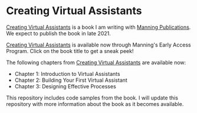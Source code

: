 # Creating Virtual Assistants

[Creating Virtual Assistants](https://www.manning.com/books/creating-virtual-assistants?utm_source=andrewrfreed&utm_medium=affiliate&utm_campaign=book_freed_creating_12_27_20&a_aid=andrewrfreed&a_bid=cc3c6977) is a book I am writing with [Manning Publications](https://www.manning.com/).  We expect to publish the book in late 2021.  

[Creating Virtual Assistants](https://www.manning.com/books/creating-virtual-assistants?utm_source=andrewrfreed&utm_medium=affiliate&utm_campaign=book_freed_creating_12_27_20&a_aid=andrewrfreed&a_bid=cc3c6977) is available now through Manning's Early Access Program.  Click on the book title to get a sneak peek!

The following chapters from [Creating Virtual Assistants](https://www.manning.com/books/creating-virtual-assistants?utm_source=andrewrfreed&utm_medium=affiliate&utm_campaign=book_freed_creating_12_27_20&a_aid=andrewrfreed&a_bid=cc3c6977) are available now:
* Chapter 1: Introduction to Virtual Assistants
* Chapter 2: Building Your First Virtual Assistant
* Chapter 3: Designing Effective Processes

This repository includes code samples from the book.  I will update this repository with more information about the book as it becomes available.
